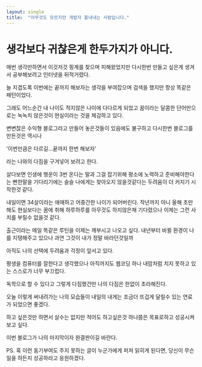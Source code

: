 ```yaml
---
layout: single
title:  "아무것도 모르지만 개발자 흉내내는 사람입니다."
---
```


# 생각보다 귀찮은게 한두가지가 아니다.

매번 생각만하면서 이것저것 핑계를 찾으며 피해왔었지만 다시한번 만들고 싶은게 생겨서 공부해보려고 인터넷을 뒤적거렸다.

늘 지겹도록 이번에는 끝까지 해보자는 생각을 부여잡으며 검색을 했지만 항상 똑같은 패턴이었다.

그래도 어느순간 내 나이도 적지않은 나이에 다다르게 되었고 꿈이라는 달콤한 단어만으로는 녹녹치 않은것이 현실이라는 것을 체감하고 있다.

변변찮은 수익형 블로그라고 만들어 놓은것들이 있음에도 불구하고 다시한번 블로그를 만든것은 역시나

'이번만큼은 다르길...끝까지 한번 해보자'

라는 나와의 다짐을 구겨넣어 보려고 한다.

살다보면 인생에 행운이 3번 온다는 말과 그걸 잡기위해 평소에 노력하고 준비해야한다는 뻔한말을 기다리기에는 슬슬 나에게는 찾아오지 않을것같다는 두려움이 더 커지기 시작한것 같다.

내일이면 34살이라는 애매하고 어중간한 나이가 되어버린다.
작년까지 아니 올해 초만해도 현실보다는 꿈에 취해 하루하루를 아무것도 하지않은채 기다렸으나 이제는 그런 사치를 부릴수 없을것 같다.

출근이라는 매일 똑같은 루틴을 이제는 깨부시고 나오고 싶다.
내년부터 바뀔 환경이 나를 지탱해주고 있으나 과연 그것이 내가 정말 바라던것일까

아직도 나의 선택에 두려움과 걱정이 앞서고 있다.

평생을 컴퓨터를 잘한다고 생각했으나 아직까지도 웹코딩 하나 내맘처럼 치지 못하고 있는 스스로가 너무 부끄럽다.

독학으로 할 수 있다고 그렇게 다짐했건만 나의 다짐은 한없이 초라해진다.

오늘 이렇게 써내려가는 나의 모습들이 내일의 내게는 조금더 뜨겁게 달릴수 있는 연료가 되었으면 좋겠다.

하고 싶은것만 하면서 살수는 없지만 적어도 하고싶은것 하나쯤은 목표로하고 성공시켜보고 싶다.

이번 블로그가 나의 마지막이자 완결판이길 바란다.


PS. 혹 이런 동기부여도 주지 못하는 글이 누군가에게 퍼져 읽히게 된다면, 당신이 무슨일을 하든지 성공하라고 응원하겠다.
